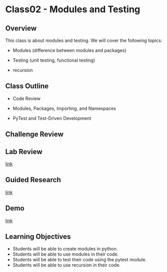 # Class02 - Modules and Testing

## Overview

This class is about modules and testing. We will cover the following topics:

- Modules (difference between modules and packages)

- Testing (unit testing, functional testing)

- recursion 




## Class Outline

- Code Review

- Modules, Packages, Importing, and Namespaces

- PyTest and Test-Driven Development


## Challenge Review


## Lab Review

[link](./lab/README.md)

## Guided Research

[link](./discussion/README.md)

## Demo

[link](./demo/README.md)

## Learning Objectives

- Students will be able to create modules in python.
- Students will be able to use modules in their code.
- Students will be able to test their code using the pytest module.
- Students will be able to use recursion in their code.


